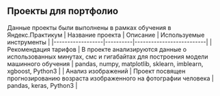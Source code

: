 ## Проекты для портфолио
Данные проекты были выполнены в рамках обучения в Яндекс.Практикум
| Название проекта | Описание | Используемые инструменты |
|------------------|----------|--------------------------|
| Рекомендация тарифов    | В проекте анализируются данные о использованных минутах, смс и гигабайтах для построения модели машинного обучения | pandas, numpy, matplotlib, sklearn, imblearn, xgboost, Python3 |
| Анализ изображений   | Проект посвящен прогнозированию возраста изображенного на фотографии человека   | pandas, keras, Python3  |
